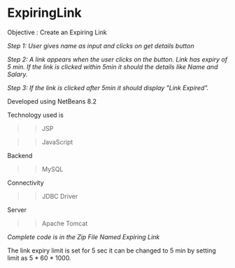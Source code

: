 # ExpiringLink

Objective : Create an Expiring Link
 
*Step 1: User gives name as input and clicks on get details button*

*Step 2: A link appears when the user clicks on the button. Link has expiry of 5 min. If the link is clicked within 5min it should the details like Name and Salary.*

*Step 3: If the link is clicked after 5min it should display "Link Expired".*

Developed using NetBeans 8.2

Technology used is

>>JSP

>>JavaScript


Backend
>>MySQL



Connectivity
>>JDBC Driver



Server
>>Apache Tomcat



*Complete code is in the Zip File Named Expiring Link*


The link expiry limit is set for 5 sec it can be changed to 5 min by setting limit as 5 * 60 * 1000.
